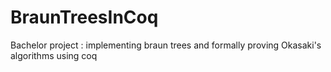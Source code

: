 # BraunTreesInCoq
Bachelor project : implementing braun trees and formally proving Okasaki's algorithms using coq
